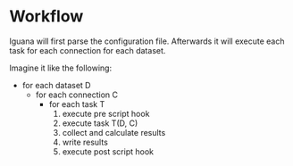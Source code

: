 # Workflow

Iguana will first parse the configuration file. 
Afterwards it will execute each task for each connection for each dataset. 

Imagine it like the following:

* for each dataset D
    * for each connection C
        * for each task T
            1. execute pre script hook
            2. execute task T(D, C)
            3. collect and calculate results
            4. write results
            5. execute post script hook

